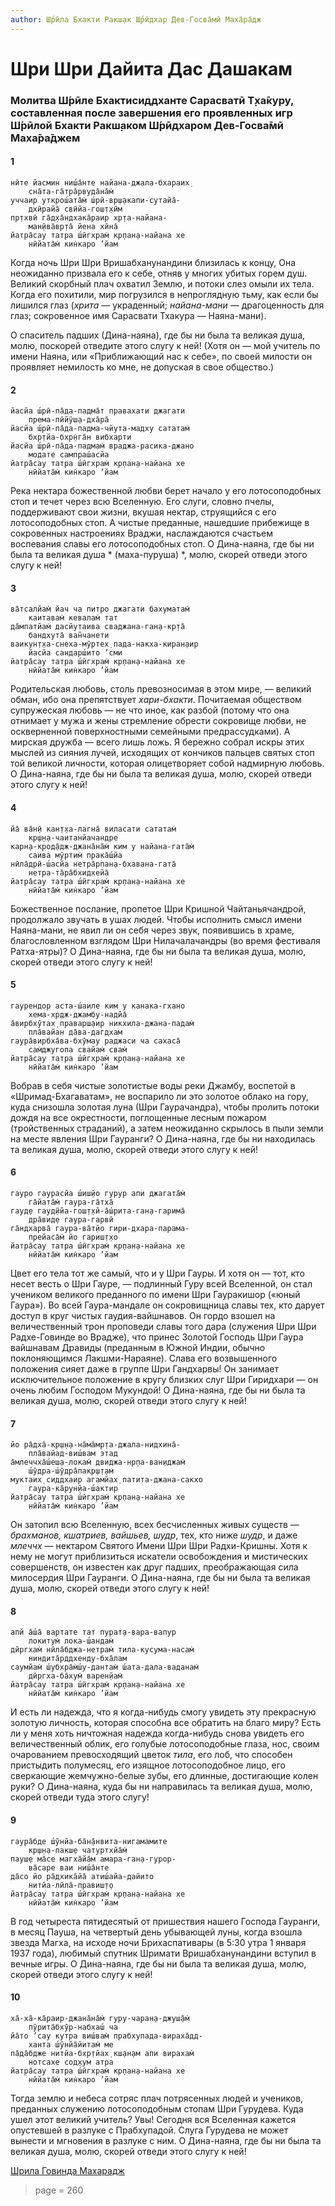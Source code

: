 ```yaml
---
author: Ш́рӣла Бхакти Ракш̣ак Ш́рӣдхар Дев-Госва̄мӣ Маха̄ра̄дж
---
```


# Шри Шри Дайита Дас Дашакам

### Молитва Ш́рӣле Бхактисиддханте Сарасватӣ Т̣ха̄куру, составленная после завершения его проявленных игр Ш́рӣлой Бхакти Ракш̣аком Ш́рӣдхаром Дев-Госва̄мӣ Маха̄ра̄джем

#### 1

    нӣте йасмин ниш́а̄нте найана-джала-бхараих̣
        сна̄та-га̄тра̄рвуда̄на̄м̇
    уччаир уткрош́ата̄м̇ ш́рӣ-вр̣ш̣акапи-сутайа̄-
        дхӣрайа̄ свӣйа-гош̣т̣хӣм
    пр̣тхвӣ га̄д̣ха̄ндхака̄раир хр̣та-найана-
        ман̣ӣва̄вр̣та̄ йена хӣна̄
    йатра̄сау татра ш́ӣгхрам̇ кр̣пан̣а-найана хе 
        нӣйата̄м̇ кин̇каро ’йам

Когда ночь Шри Шри Вришабханунандини близилась к концу, Она неожиданно призвала его к себе, отняв у многих убитых горем душ. Великий скорбный плач охватил Землю, и потоки слез омыли их тела. Когда его похитили, мир погрузился в непроглядную тьму, как если бы лишился глаз (*хрита* — украденный; *найана-мани* — драгоценность для глаз; сокровенное имя Сарасвати Тхакура — Наяна-мани).

О спаситель падших (Дина-наяна), где бы ни была та великая душа, молю, поскорей отведите этого слугу к ней! (Хотя он — мой учитель по имени Наяна, или «Приближающий нас к себе», по своей милости он проявляет немилость ко мне, не допуская в свое общество.)

#### 2

    йасйа ш́рӣ-па̄да-падма̄т правахати джагати 
        према-пӣйӯш̣а-дха̄ра̄
    йасйа ш́рӣ-па̄да-падма-чйута-мадху сататам̇ 
        бхр̣тйа-бхр̣н̇га̄н вибхарти
    йасйа ш́рӣ-па̄да-падмам̇ враджа-расика-джано 
        модате сампраш́асйа
    йатра̄сау татра ш́ӣгхрам̇ кр̣пан̣а-найана хе 
        нӣйата̄м̇ кин̇каро ’йам

Река нектара божественной любви берет начало у его лотосоподобных стоп и течет через всю Вселенную. Его слуги, словно пчелы, поддерживают свои жизни, вкушая нектар, струящийся с его лотосоподобных стоп. А чистые преданные, нашедшие прибежище в сокровенных настроениях Враджи, наслаждаются счастьем воспевания славы его лотосоподобных стоп. О Дина-наяна, где бы ни была та великая душа * (маха-пуруша) *, молю, скорей отведи этого слугу к ней!

#### 3

    ва̄тсалйам̇ йач ча питро джагати бахуматам̇ 
        каитавам̇ кевалам̇ тат
    да̄мпатйам̇ дасйутаива сваджана-ган̣а-кр̣та̄ 
        бандхута̄ ван̃чанети
    ваикун̣т̣ха-снеха-мӯртех̣ пада-накха-киран̣аир 
        йасйа сандарш́ито ’сми
    йатра̄сау татра ш́ӣгхрам̇ кр̣пан̣а-найана хе 
        нӣйата̄м̇ кин̇каро ’йам

Родительская любовь, столь превозносимая в этом мире, — великий обман, ибо она препятствует *хари-бхакти*. Почитаемая обществом супружеская любовь — не что иное, как разбой (потому что она отнимает у мужа и жены стремление обрести сокровище любви, не оскверненной поверхностными семейными предрассудками). А мирская дружба — всего лишь ложь. Я бережно собрал искры этих мыслей из сияния лучей, исходящих от кончиков пальцев святых стоп той великой личности, которая олицетворяет собой надмирную любовь. О Дина-наяна, где бы ни была та великая душа, молю, скорей отведи этого слугу к ней!

#### 4

    йа̄ ва̄н̣ӣ кан̣т̣ха-лагна̄ виласати сататам̇ 
        кр̣ш̣н̣а-чаитанйачандре
    карн̣а-крод̣а̄дж-джана̄на̄м̇ ким у найана-гата̄м̇ 
        саива мӯртим̇ прака̄ш́йа
    нӣла̄дрӣ-ш́асйа нетра̄рпан̣а-бхавана-гата̄ 
        нетра-та̄ра̄бхидхейа̄
    йатра̄сау татра ш́ӣгхрам̇ кр̣пан̣а-найана хе 
        нӣйата̄м̇ кин̇каро ’йам

Божественное послание, пропетое Шри Кришной Чайтаньячандрой, продолжало звучать в ушах людей. Чтобы исполнить смысл имени Наяна-мани, не явил ли он себя через звук, появившись в храме, благословленном взглядом Шри Нилачалачандры (во время фестиваля Ратха-ятры)? О Дина-наяна, где бы ни была та великая душа, молю, скорей отведи этого слугу к ней!

#### 5

    гаурендор аста-ш́аиле ким у канака-гхано 
        хема-хр̣дж-джамбу-надйа̄
    а̄вирбхӯтах̣ праварш̣аир никхила-джана-падам̇ 
        пла̄вайан да̄ва-дагдхам
    гаура̄вирбха̄ва-бхӯмау раджаси ча сахаса̄ 
        сам̇джугопа свайам̇ свам̇
    йатра̄сау татра ш́ӣгхрам̇ кр̣пан̣а-найана хе 
        нӣйата̄м̇ кин̇каро ’йам

Вобрав в себя чистые золотистые воды реки Джамбу, воспетой в «Шримад-Бхагаватам», не воспарило ли это золотое облако на гору, куда снизошла золотая луна (Шри Гаурачандра), чтобы пролить потоки дождя на все окрестности, поглощенные лесным пожаром (тройственных страданий), а затем неожиданно скрылось в пыли земли на месте явления Шри Гауранги? О Дина-наяна, где бы ни находилась та великая душа, молю, скорей отведи этого слугу к ней!

#### 6

    гауро гаурасйа ш́иш̣йо гурур апи джагата̄м̇ 
        га̄йата̄м̇ гаура-га̄тха̄
    гауд̣е гауд̣ӣйа-гош̣т̣хй-а̄ш́рита-ган̣а-гарима̄ 
        дра̄вид̣е гаура-гарвӣ
    га̄ндхарва̄ гаура-ва̄т̣йо гири-дхара-парама-
        прейаса̄м̇ йо гариш̣т̣хо
    йатра̄сау татра ш́ӣгхрам̇ кр̣пан̣а-найана хе 
        нӣйата̄м̇ кин̇каро ’йам

Цвет его тела тот же самый, что и у Шри Гауры. И хотя он — тот, кто несет весть о Шри Гауре, — подлинный Гуру всей Вселенной, он стал учеником великого преданного по имени Шри Гауракишор («юный Гаура»). Во всей Гаура-мандале он сокровищница славы тех, кто дарует доступ в круг чистых гаудия-вайшнавов. Он гордо взошел на величественный трон проповеди славы того дара (служения Шри Шри Радхе-Говинде во Врадже), что принес Золотой Господь Шри Гаура вайшнавам Дравиды (преданным в Южной Индии, обычно поклоняющимся Лакшми-Нараяне). Слава его возвышенного положения сияет даже в группе Шри Гандхарвы! Он занимает исключительное положение в кругу близких слуг Шри Гиридхари — он очень любим Господом Мукундой! О Дина-наяна, где бы ни была та великая душа, молю, скорей отведи этого слугу к ней!

#### 7

    йо ра̄дха̄-кр̣ш̣н̣а-на̄ма̄мр̣та-джала-нидхина̄-
        пла̄вайад-виш́вам этад
    а̄млеччха̄ш́еш̣а-локам̇ двиджа-нр̣па-ван̣иджам̇ 
        ш́ӯдра-ш́ӯдра̄пакр̣ш̣т̣ам
    муктаих̣ сиддхаир агамйах̣ патита-джана-сакхо 
        гаура-ка̄рун̣йа-ш́актир
    йатра̄сау татра ш́ӣгхрам̇ кр̣пан̣а-найана хе 
        нӣйата̄м̇ кин̇каро ’йам

Он затопил всю Вселенную, всех бесчисленных живых существ — *брахманов, кшатриев, вайшьев, шудр*, тех, кто ниже *шудр*, и даже *млеччх* — нектаром Святого Имени Шри Шри Радхи-Кришны. Хотя к нему не могут приблизиться искатели освобождения и мистических совершенств, он известен как друг падших, преображающая сила милосердия Шри Гауранги. О Дина-наяна, где бы ни была та великая душа, молю, скорей отведи этого слугу к ней!

#### 8

    апй а̄ш́а̄ вартате тат пурат̣а-вара-вапур 
        локитум̇ лока-ш́андам̇
    дӣргхам̇ нӣла̄бджа-нетрам̇ тила-кусума-насам̇ 
        ниндита̄рддхенду-бха̄лам
    саумйам̇ ш́убхра̄м̇ш́у-дантам̇ ш́ата-дала-ваданам̇ 
        дӣргха-ба̄хум̇ варен̣йам̇
    йатра̄сау татра ш́ӣгхрам̇ кр̣пан̣а-найана хе 
        нӣйата̄м̇ кин̇каро ’йам

И есть ли надежда, что я когда-нибудь смогу увидеть эту прекрасную золотую личность, которая способна все обратить на благо миру? Есть ли у меня хоть ничтожная надежда когда-нибудь снова увидеть его величественный облик, его голубые лотосоподобные глаза, нос, своим очарованием превосходящий цветок *тила*, его лоб, что способен пристыдить полумесяц, его изящное лотосоподобное лицо, его сверкающие жемчужно-белые зубы, его длинные, достигающие колен руки? О Дина-наяна, куда бы ни направилась та великая душа, молю, скорей отведи туда этого слугу!

#### 9

    гаура̄бде ш́ӯнйа-ба̄н̣а̄нвита-нигамамите 
        кр̣ш̣н̣а-пакш̣е чатуртхйа̄м̇
    пауш̣е ма̄се магха̄йа̄м амара-ган̣а-гурор-
        ва̄саре ваи ниш́а̄нте
    да̄со йо ра̄дхика̄йа̄ атиш́айа-дайито 
        нитйа-лӣла̄-правиш̣т̣о
    йатра̄сау татра ш́ӣгхрам̇ кр̣пан̣а-найана хе 
        нӣйата̄м̇ кин̇каро ’йам

В год четыреста пятидесятый от пришествия нашего Господа Гауранги, в месяц Пауша, на четвертый день убывающей луны, когда взошла звезда Магха, на исходе ночи Брихаспативары (в 5:30 утра 1 января 1937 года), любимый спутник Шримати Вришабханунандини вступил в вечные игры. О Дина-наяна, где бы ни была та великая душа, молю, скорей отведи этого слугу к ней!

#### 10

    ха̄-ха̄-ка̄раир-джана̄на̄м̇ гуру-чаран̣а-джуш̣а̄м̇ 
        пӯрита̄бхӯр-набхаш́ ча
    йа̄то ’сау кутра виш́вам̇ прабхупада-вираха̄дд-
        ханта ш́ӯнйа̄йитам̇ ме
    па̄да̄бдже нитйа-бхр̣тйах̣ кш̣ан̣ам апи вирахам̇ 
        нотсахе сод̣хум атра
    йатра̄сау татра ш́ӣгхрам̇ кр̣пан̣а-найана хе 
        нӣйата̄м̇ кин̇каро ’йам

Тогда землю и небеса сотряс плач потрясенных людей и учеников, преданных служению лотосоподобным стопам Шри Гурудева. Куда ушел этот великий учитель? Увы! Сегодня вся Вселенная кажется опустевшей в разлуке с Прабхупадой. Слуга Гурудева не может вынести и мгновения в разлуке с ним. О Дина-наяна, где бы ни была та великая душа, молю, скорей отведи этого слугу к ней!


[Шрила Говинда Махарадж](https://soundcloud.com/bharatimaharaj/govinda-maharaj-sri-sri-dayita)


> page = 260
